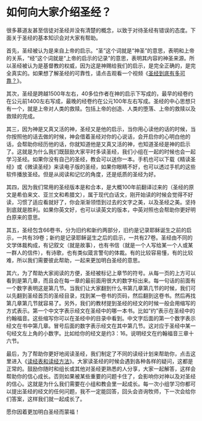 # 如何向大家介绍圣经？



<p>很多慕道友甚至信徒对圣经并没有清楚的概念，以致于对待圣经有错误的态度。下面关于圣经的基本知识会对大家有帮助。</p>

<p>首先，圣经被认为是来自上帝的启示。“圣”这个词就是“神圣”的意思，表明和上帝的关系，“经”这个词就是“上帝的启示的记录”的意思，表明其内容的神圣来源。所以圣经被认为是基督教的权威，因为这是神赐给我们的启示，是完全正确的，是完全真实的。如果想了解圣经的可靠性，请点击观看一个视频《<a href="https://v.youku.com/v_show/id_XMzQ5MzAxMzIyMA==.html?spm=a2h0j.11185381.listitem_page1.5!2~A">圣经到底有多可靠？</a>》。</p>

<p>其次，圣经是跨越1500年左右，40多位作者在神的启示下写成的，最早的经卷约在公元前1400左右写成，最晚的经卷约在公元100年左右写成。圣经的中心思想只有一个，就是上帝对人类的救赎。包括上帝的创造、人类的堕落、上帝的救赎以及救赎的完成。</p>

<p>其三，因为神是又真又活的神，圣经又是他的启示，当你用心读他的话的时候，当你按照他的话去做的时候，神会借着圣经对你的心说话，会开启你的心明白他的话，会帮助你经历他的话，你就知道他是又真又活的神，也知道圣经是神的启示了。这就是为什么我们既鼓励大家平时多读圣经，我们小组在一起的时候也会一起学习圣经。如果你没有自己的圣经，教会可以送你一本。手机也可以下载《精读圣经》或《微读圣经》来读电子版的圣经，如果你眼睛不好，也可以透过手机的这些软件播放圣经。但是从阅读和记忆的角度，还是纸质的圣经为好。</p>

<p>其四，因为我们常用的圣经版本是和合本，是大概100年前翻译过来的（圣经的原文是希伯来文、亚兰文和希腊文），属于现代白话文，刚开始读的时候会觉得不好读，习惯了适应看就好了，你会渐渐领悟到过去的文字之美，以及圣经之美。坚持到底就是胜利。如果你英文好，也可以读英文的版本，中英对照也会帮助你更好明白原来的意思。</p>

<p>其五，圣经包含66卷书，分为旧约和新约两部分，旧约是记录耶稣诞生之前的启示，一共有39卷；新约是记录耶稣诞生之后的启示，一共有27卷。圣经由不同的文学体裁构成，有记叙文（就是故事），也有书信（就是一个人写给某一个人或某一群人的信件），有诗歌，也有类似箴言警句的体裁。有的比较容易懂，有的比较难，所以我们需要彼此帮助，一起来更加明白圣经的意思。</p>

<p>其六，为了帮助大家阅读的方便，圣经被标记上章节的符号。从每一页的上方可以看到是第几章，而且会在每一章的最前面用很大的数字标出来。每一句话的前面有一个数字表明这是第几节。当我们让大家翻到什么书第几章第几节的时候，我们可以先翻到圣经首页的圣经目录，找到某一卷书的页码，然后翻到这卷书。然后再找第几章第几节就容易了。另外，我们的教材提到圣经的经文的时候一般会用缩写的方式表示。第一个中文字表示经文在圣经中的哪一本书。比如“约”表示在圣经中的约翰福音。这些缩写你可以在圣经中的目录中看到。中文字后面的第一个数字表示经文在书中第几章。冒号后面的数字表示经文在其中第几节。这对应于圣经中某一句经文左上角的小数字。比如给你的经文是约3：16。说明经文在约翰福音三章十六节。</p>

<p>最后，为了帮助你更好地阅读圣经，我们制定了不同的读经计划来帮助你，点击这里进入《<a href="/node/12562">读经表和读经方法</a>》。大家读圣经的时候会遇到各种各样的疑问，这都是正常的。鼓励你随时和组长或其他对圣经更熟悉的人分享，大家一起解答，这样会帮助你的信心成长。否则如果被某些重要的问题卡住了，会影响你对神以及对圣经的信心。这就是为什么我们需要在小组和教会里一起成长。每一次小组学习你都可以提出圣经的经文的任何问题，我不一定能回答，回头会咨询牧师，下一次会给你们答案，这样我们就一起成长了。</p>

<p>愿你因着更加明白圣经而蒙福！</p>